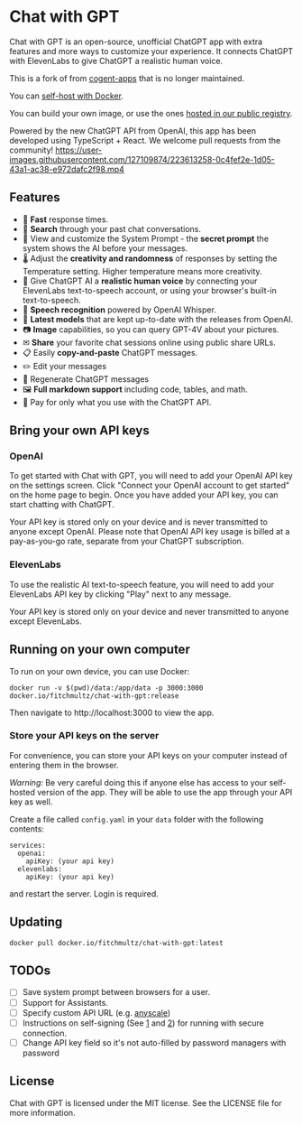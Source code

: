 # Chat with GPT

Chat with GPT is an open-source, unofficial ChatGPT app with extra features and more ways to customize your experience. It connects ChatGPT with ElevenLabs to give ChatGPT a realistic human voice.

This is a fork of from [cogent-apps](https://github.com/cogentapps/chat-with-gpt) that is no longer maintained.

You can [self-host with Docker](#running-on-your-own-computer).

You can build your own image, or use the ones [hosted in our public registry](https://hub.docker.com/r/fitchmultz/chat-with-gpt).

Powered by the new ChatGPT API from OpenAI, this app has been developed using TypeScript + React. We welcome pull requests from the community!
https://user-images.githubusercontent.com/127109874/223613258-0c4fef2e-1d05-43a1-ac38-e972dafc2f98.mp4


## Features

- 🚀 **Fast** response times.
- 🔎 **Search** through your past chat conversations.
- 📄 View and customize the System Prompt - the **secret prompt** the system shows the AI before your messages.
- 🌡 Adjust the **creativity and randomness** of responses by setting the Temperature setting. Higher temperature means more creativity.
- 💬 Give ChatGPT AI a **realistic human voice** by connecting your ElevenLabs text-to-speech account, or using your browser's built-in text-to-speech.
- 🎤 **Speech recognition** powered by OpenAI Whisper.
- :muscle: **Latest models** that are kept up-to-date with the releases from OpenAI.
- :camera: **Image** capabilities, so you can query GPT-4V about your pictures.
- ✉ **Share** your favorite chat sessions online using public share URLs.
- 📋 Easily **copy-and-paste** ChatGPT messages.
- ✏️ Edit your messages
- 🔁 Regenerate ChatGPT messages
- 🖼 **Full markdown support** including code, tables, and math.
- 🫰 Pay for only what you use with the ChatGPT API.

## Bring your own API keys

### OpenAI

To get started with Chat with GPT, you will need to add your OpenAI API key on the settings screen. Click "Connect your OpenAI account to get started" on the home page to begin. Once you have added your API key, you can start chatting with ChatGPT.

Your API key is stored only on your device and is never transmitted to anyone except OpenAI. Please note that OpenAI API key usage is billed at a pay-as-you-go rate, separate from your ChatGPT subscription.

### ElevenLabs

To use the realistic AI text-to-speech feature, you will need to add your ElevenLabs API key by clicking "Play" next to any message.

Your API key is stored only on your device and never transmitted to anyone except ElevenLabs.

## Running on your own computer

To run on your own device, you can use Docker:

```
docker run -v $(pwd)/data:/app/data -p 3000:3000 docker.io/fitchmultz/chat-with-gpt:release
```

Then navigate to http://localhost:3000 to view the app.

### Store your API keys on the server

For convenience, you can store your API keys on your computer instead of entering them in the browser.

*Warning:* Be very careful doing this if anyone else has access to your self-hosted version of the app. They will be able to use the app through your API key as well.

Create a file called `config.yaml` in your `data` folder with the following contents:

```
services:
  openai:
    apiKey: (your api key)
  elevenlabs:
    apiKey: (your api key)
```

and restart the server. Login is required.

## Updating

```
docker pull docker.io/fitchmultz/chat-with-gpt:latest
```

## TODOs

- [ ] Save system prompt between browsers for a user.
- [ ] Support for Assistants.
- [ ] Specify custom API URL (e.g. [anyscale](https://docs.endpoints.anyscale.com/))
- [ ] Instructions on self-signing (See [1](https://github.com/cogentapps/chat-with-gpt/issues/132) and [2](https://github.com/cogentapps/chat-with-gpt/issues/170)) for running with secure connection.
- [ ] Change API key field so it's not auto-filled by password managers with password

## License

Chat with GPT is licensed under the MIT license. See the LICENSE file for more information.
